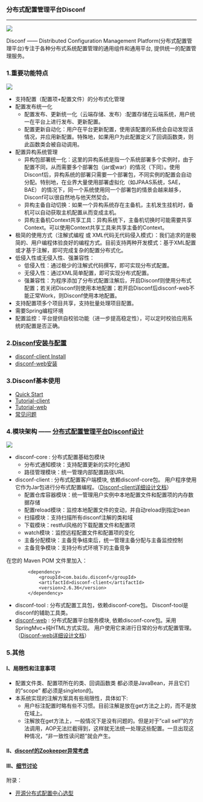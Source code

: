 ### 分布式配置管理平台Disconf ###

***

![](https://img0.tuicool.com/7jqiuq.jpg!web)

Disconf —— Distributed Configuration Management Platform(分布式配置管理平台)专注于各种分布式系统配置管理的通用组件和通用平台, 提供统一的配置管理服务。


### 1.重要功能特点 ###

![](https://img2.tuicool.com/yYnuIru.jpg!web)

- 支持配置（配置项+配置文件）的分布式化管理
- 配置发布统一化
	- 配置发布、更新统一化（云端存储、发布）:配置存储在云端系统，用户统一在平台上进行发布、更新配置。
	- 配置更新自动化：用户在平台更新配置，使用该配置的系统会自动发现该情况，并应用新配置。特殊地，如果用户为此配置定义了回调函数类，则此函数类会被自动调用。
- 配置异构系统管理
	- 异构包部署统一化：这里的异构系统是指一个系统部署多个实例时，由于配置不同，从而需要多个部署包（jar或war）的情况（下同）。使用 Disconf后，异构系统的部署只需要一个部署包，不同实例的配置会自动分配。特别地，在业界大量使用部署虚拟化（如JPAAS系统，SAE，BAE） 的情况下，同一个系统使用同一个部署包的情景会越来越多，Disconf可以很自然地与他天然契合。
	- 异构主备自动切换：如果一个异构系统存在主备机，主机发生挂机时，备机可以自动获取主机配置从而变成主机。
	- 异构主备机Context共享工具：异构系统下，主备机切换时可能需要共享Context。可以使用Context共享工具来共享主备的Context。
- 极简的使用方式（注解式编程 或 XML代码无代码侵入模式）：我们追求的是极简的、用户编程体验良好的编程方式。目前支持两种开发模式：基于XML配置或才基于注解，即可完成复杂的配置分布式化。
- 低侵入性或无侵入性、强兼容性：
	- 低侵入性：通过极少的注解式代码撰写，即可实现分布式配置。
	- 无侵入性：通过XML简单配置，即可实现分布式配置。
	- 强兼容性：为程序添加了分布式配置注解后，开启Disconf则使用分布式配置；若关闭Disconf则使用本地配置；若开启Disconf后disconf-web不能正常Work，则Disconf使用本地配置。
- 支持配置项多个项目共享，支持批量处理项目配置。
- 需要Spring编程环境
- 配置监控：平台提供自校验功能（进一步提高稳定性），可以定时校验应用系统的配置是否正确。



### 2.[Disconf安装与配置](http://disconf.readthedocs.io/zh_CN/latest/install/index.html) ###

- [disconf-client Install](http://disconf.readthedocs.io/zh_CN/latest/install/src/01.html)
- [disconf-web安装](http://disconf.readthedocs.io/zh_CN/latest/install/src/02.html)


### 3.Disconf基本使用 ###

- [Quick Start](http://disconf.readthedocs.io/zh_CN/latest/quick/index.html)
- [Tutorial-client](http://disconf.readthedocs.io/zh_CN/latest/tutorial-client/index.html)
- [Tutorial-web](http://disconf.readthedocs.io/zh_CN/latest/tutorial-web/index.html)
- [常见问题](http://disconf.readthedocs.io/zh_CN/latest/question/index.html)




### 4.模块架构 —— [分布式配置管理平台Disconf设计](http://disconf.readthedocs.io/zh_CN/latest/design/src/%E5%88%86%E5%B8%83%E5%BC%8F%E9%85%8D%E7%BD%AE%E7%AE%A1%E7%90%86%E5%B9%B3%E5%8F%B0Disconf.html) ###



![](https://img2.tuicool.com/fiya6j6.jpg!web)

- disconf-core : 分布式配置基础包模块
	- 分布式通知模块：支持配置更新的实时化通知
	- 路径管理模块：统一管理内部配置路径URL
- disconf-client : 分布式配置客户端模块, 依赖disconf-core包。 用户程序使用它作为Jar包进行分布式配置编程。（[Disconf-client详细设计文档](http://disconf.readthedocs.io/zh_CN/latest/design/src/disconf-client%E8%AF%A6%E7%BB%86%E8%AE%BE%E8%AE%A1%E6%96%87%E6%A1%A3.html)）
	- 配置仓库容器模块：统一管理用户实例中本地配置文件和配置项的内存数据存储
	- 配置reload模块：监控本地配置文件的变动，并自动reload到指定bean
	- 扫描模块：支持扫描所有disconf注解的类和域
	- 下载模块：restful风格的下载配置文件和配置项
	- watch模块：监控远程配置文件和配置项的变化
	- 主备分配模块：主备竞争结束后，统一管理主备分配与主备监控控制
	- 主备竞争模块：支持分布式环境下的主备竞争

在您的 Maven POM 文件里加入：

			<dependency>
			    <groupId>com.baidu.disconf</groupId>
			    <artifactId>disconf-client</artifactId>
			    <version>2.6.36</version>
			</dependency>

- disconf-tool : 分布式配置工具包，依赖disconf-core包。 Disconf-tool是disconf的辅助工具类。
- [disconf-web](https://github.com/knightliao/disconf/tree/master/disconf-web) : 分布式配置平台服务模块, 依赖disconf-core包。采用SpringMvc+纯HTML方式实现。 用户使用它来进行日常的分布式配置管理。（[Disconf-web详细设计文档](http://disconf.readthedocs.io/zh_CN/latest/design/src/disconf-web%E8%AF%A6%E7%BB%86%E8%AE%BE%E8%AE%A1%E6%96%87%E6%A1%A3.html)）


### 5.其他 ###

#### I、局限性和注意事项 ####


- 配置文件类、配置项所在的类、回调函数类 都必须是JavaBean，并且它们的”scope” 都必须是singleton的。
- 本系统实现的注解方案具有些局限性，具体如下:
	- 用户标注配置时略有些不习惯。目前注解是放在get方法之上的，而不是放在域上。
	- 注解放在get方法上，一般情况下是没有问题的。但是对于”call self”的方法调用，AOP无法拦截得到，这样就无法统一处理这些配置。一旦出现这种情况，“非一致性读问题”就会产生。


#### II、[disconf的Zookeeper异常考虑](http://disconf.readthedocs.io/zh_CN/latest/design/src/Zookeeper%E5%BC%82%E5%B8%B8%E8%80%83%E8%99%91.html) ####


#### III、[细节讨论](http://disconf.readthedocs.io/zh_CN/latest/design/src/%E7%BB%86%E8%8A%82%E8%AE%A8%E8%AE%BA.html) ####



附录：

- [开源分布式配置中心选型](http://vernonzheng.com/2015/02/09/%E5%BC%80%E6%BA%90%E5%88%86%E5%B8%83%E5%BC%8F%E9%85%8D%E7%BD%AE%E4%B8%AD%E5%BF%83%E9%80%89%E5%9E%8B/)




































































